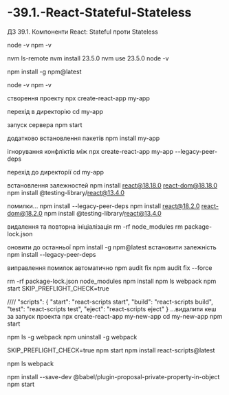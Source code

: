 # -39.1.-React-Stateful-Stateless
ДЗ 39.1. Компоненти React: Stateful проти Stateless


node -v
npm -v

nvm ls-remote
nvm install 23.5.0 
nvm use 23.5.0 
node -v

npm install -g npm@latest

node -v
npm -v


створення проекту
npx create-react-app my-app

перехід в директорію
cd my-app

запуск сервера 
npm start

додатково встановлення пакетів 
npm install my-app

ігнорування конфліктів між
npx create-react-app my-app --legacy-peer-deps


перехід до директорії
cd my-app

встановлення залежностей
npm install react@18.18.0 react-dom@18.18.0
npm install @testing-library/react@13.4.0

помилки...
npm install --legacy-peer-deps
npm install react@18.2.0 react-dom@18.2.0
npm install @testing-library/react@13.4.0

видалення та повторна ініціалізація
rm -rf node_modules
rm package-lock.json

оновити до останньої
npm install -g npm@latest
встановити залежність
npm install --legacy-peer-deps

виправлення помилок автоматично
npm audit fix
npm audit fix --force



rm -rf package-lock.json node_modules
npm install
npm ls webpack
npm start
SKIP_PREFLIGHT_CHECK=true



////
"scripts": {
  "start": "react-scripts start",
  "build": "react-scripts build",
  "test": "react-scripts test",
  "eject": "react-scripts eject"
}
...видалити кеш за запуск проекта
npx create-react-app my-new-app
cd my-new-app
npm start

npm ls -g webpack
npm uninstall -g webpack

SKIP_PREFLIGHT_CHECK=true
npm start
npm install react-scripts@latest

npm ls webpack


npm install --save-dev @babel/plugin-proposal-private-property-in-object
npm start
